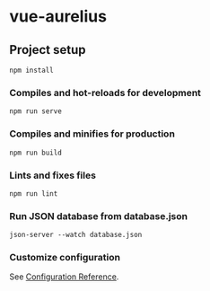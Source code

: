 # vue-aurelius

## Project setup
```
npm install
```

### Compiles and hot-reloads for development
```
npm run serve
```

### Compiles and minifies for production
```
npm run build
```

### Lints and fixes files
```
npm run lint
```

### Run JSON database from database.json
```
json-server --watch database.json
```

### Customize configuration
See [Configuration Reference](https://cli.vuejs.org/config/).
